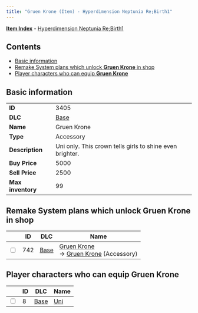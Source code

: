 ```yaml
---
title: "Gruen Krone (Item) - Hyperdimension Neptunia Re;Birth1"
---
```


[**Item Index**](/neptunia/rb1/item/index.html) - [Hyperdimension Neptunia Re;Birth1](/neptunia/rb1)

## Contents

- [Basic information](#basic-information)
- [Remake System plans which unlock **Gruen Krone** in shop](#remake-system-plans-which-unlock-gruen-krone-in-shop)
- [Player characters who can equip **Gruen Krone**](#player-characters-who-can-equip-gruen-krone)

## Basic information

|   |   |
| -- | -- |
| **ID** | 3405 |
| **DLC** | [Base](/neptunia/rb1/dlc/1-base.html) |
| **Name** | Gruen Krone |
| **Type** | Accessory |
| **Description** | Uni only. This crown tells girls to shine even brighter. |
| **Buy Price** | 5000 |
| **Sell Price** | 2500 |
| **Max inventory** | 99 |

## Remake System plans which unlock **Gruen Krone** in shop

|    | ID | DLC | Name |
| -- | -- | --- | ---- |
| <input type="checkbox" id="rb1-remake-1-742" class="trackbox" /> | 742 | [Base](/neptunia/rb1/dlc/1-base.html) | [Gruen Krone](/neptunia/rb1/remake/1-742-gruen-krone.html)<br />→ [Gruen Krone](/neptunia/rb1/item/1-3405-gruen-krone.html) (Accessory) |

## Player characters who can equip **Gruen Krone**

|    | ID | DLC | Name |
| -- | -- | --- | ---- |
| <input type="checkbox" id="rb1-player-1-8" class="trackbox" /> | 8 | [Base](/neptunia/rb1/dlc/1-base.html) | [Uni](/neptunia/rb1/player/1-8-uni.html) |